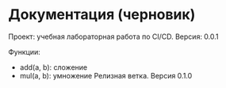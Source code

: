 # Документация (черновик)

Проект: учебная лабораторная работа по CI/CD.
Версия: 0.0.1

Функции:
- add(a, b): сложение
- mul(a, b): умножение
Релизная ветка. Версия 0.1.0
